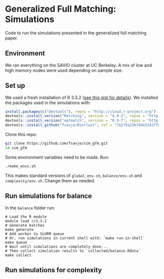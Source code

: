 # Generalized Full Matching: Simulations

Code to run the simulations presented in the generalized full matching paper.

## Environment

We ran everything on the SAVIO cluster at UC Berkeley. A mix of low and high memory nodes were used depending on sample size. 

## Set up

We used a fresh installation of R 3.3.2 ([see this gist for details](https://gist.github.com/fsavje/d7e0bfb097b59ae6b9db6145895e62a7/332e81503517cd5842a405bfc4b543b6364d1b6b)). We installed the packages used in the simulations with:

```R
install.packages(c("devtools"), repos = "http://cloud.r-project.org")
devtools::install_version("Matching", version = "4.9-2", repos = "http://cloud.r-project.org")
devtools::install_version("optmatch", version = "0.9-7", repos = "http://cloud.r-project.org")
devtools::install_github("fsavje/Rscclust", ref = "7a275a23b7d4e5242ffdd6f68a21de4b4ba8d08d")
```

Clone this repo:

```bash
git clone https://github.com/fsavje/sim_gfm.git
cd sim_gfm
```


Some environment variables need to be made. Run:

```bash
./make_envs.sh
```

This makes standard versions of `global_env.sh`, `balance/env.sh` and `complexity/env.sh`. Change them as needed. 


## Run simulations for balance

In the `balance` folder run:

```
# Load the R module
module load r/3.3.2
# Generate batches
make generate
# Add worker to SLURM queue
# Or, run simulations in current shell with: `make run-in-shell`
make queue
# Wait until simulations are completely done...
# Then collect simulation results to `collected/balance.Rdata`
make collect
```

## Run simulations for complexity

